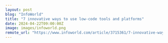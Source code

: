 ```yaml
---
layout: post
blog: "InfoWorld"
title: "7 innovative ways to use low-code tools and platforms"
date: 2024-04-22T09:00:00Z
image: images/infoworld.png
remote_url: "https://www.infoworld.com/article/3715361/7-innovative-ways-to-use-low-code-tools-and-platforms.html#tk.rss_applicationdevelopment"
---
```


